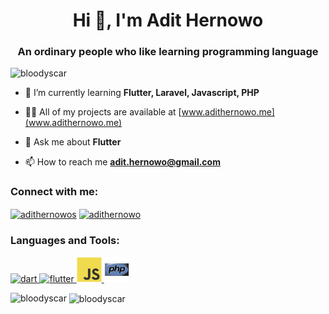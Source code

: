 <h1 align="center">Hi 👋, I'm Adit Hernowo</h1>
<h3 align="center">An ordinary people who like learning programming language</h3>

<p align="left"> <img src="https://komarev.com/ghpvc/?username=bloodyscar&label=Profile%20views&color=0e75b6&style=flat" alt="bloodyscar" /> </p>

- 🌱 I’m currently learning **Flutter, Laravel, Javascript, PHP**

- 👨‍💻 All of my projects are available at [www.adithernowo.me](www.adithernowo.me)

- 💬 Ask me about **Flutter**

- 📫 How to reach me **adit.hernowo@gmail.com**

<h3 align="left">Connect with me:</h3>
<p align="left">
<a href="https://instagram.com/adithernowos" target="blank"><img align="center" src="https://raw.githubusercontent.com/rahuldkjain/github-profile-readme-generator/master/src/images/icons/Social/instagram.svg" alt="adithernowos" height="30" width="40" /></a>
<a href="https://dribbble.com/adithernowo" target="blank"><img align="center" src="https://raw.githubusercontent.com/rahuldkjain/github-profile-readme-generator/master/src/images/icons/Social/dribbble.svg" alt="adithernowo" height="30" width="40" /></a>
</p>

<h3 align="left">Languages and Tools:</h3>
<p align="left"> 
 <a href="https://dart.dev" target="_blank" rel="noreferrer"> <img src="https://www.vectorlogo.zone/logos/dartlang/dartlang-icon.svg" alt="dart" width="40" height="40"/> </a> 
 <a href="https://flutter.dev" target="_blank" rel="noreferrer"> <img src="https://www.vectorlogo.zone/logos/flutterio/flutterio-icon.svg" alt="flutter" width="40" height="40"/> </a> 
<a href="https://developer.mozilla.org/en-US/docs/Web/JavaScript" target="_blank" rel="noreferrer"> <img src="https://raw.githubusercontent.com/devicons/devicon/master/icons/javascript/javascript-original.svg" alt="javascript" width="40" height="40"/> </a> 
  <a href="https://www.php.net" target="_blank" rel="noreferrer"> <img src="https://raw.githubusercontent.com/devicons/devicon/master/icons/php/php-original.svg" alt="php" width="40" height="40"/> </a> 
 </p>

<p><img align="left" src="https://github-readme-stats.vercel.app/api/top-langs?username=bloodyscar&show_icons=true&locale=en&layout=compact" alt="bloodyscar" /></p>
<div></div>

<p>&nbsp;<img align="center" src="https://github-readme-stats.vercel.app/api?username=bloodyscar&show_icons=true&locale=en" alt="bloodyscar" /></p>
